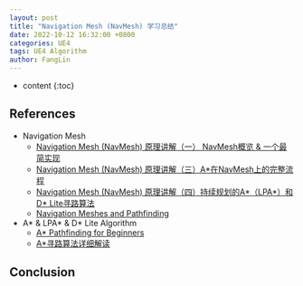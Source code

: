 ```yaml
---
layout: post
title: "Navigation Mesh (NavMesh) 学习总结"
date: 2022-10-12 16:32:00 +0800
categories: UE4
tags: UE4 Algorithm
author: FangLin
---
```


* content
  {:toc}

## References

- Navigation Mesh
  - [Navigation Mesh (NavMesh) 原理讲解（一） NavMesh概览 & 一个最简实现](https://zhuanlan.zhihu.com/p/359376662)
  - [Navigation Mesh (NavMesh) 原理讲解（三）A\*在NavMesh上的完整流程](https://zhuanlan.zhihu.com/p/362479402)
  - [Navigation Mesh (NavMesh) 原理讲解（四）持续规划的A*（LPA*）和D\* Lite寻路算法](https://zhuanlan.zhihu.com/p/362500376)
  - [Navigation Meshes and Pathfinding](https://www.gamedev.net/tutorials/programming/artificial-intelligence/navigation-meshes-and-pathfinding-r4880/)
- A* & LPA* & D\* Lite Algorithm
  - [A\* Pathfinding for Beginners](https://www.gamedev.net/reference/articles/article2003.asp)
  - [A\*寻路算法详细解读](https://www.cnblogs.com/iwiniwin/p/10793654.html)

## Conclusion
